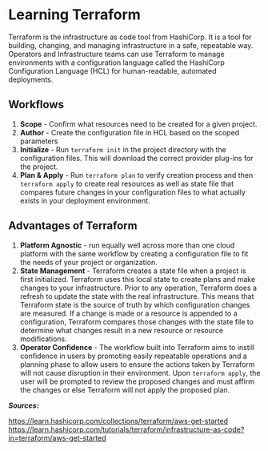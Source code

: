 # Learning Terraform

Terraform is the infrastructure as code tool from HashiCorp. It is a tool for building, changing, and managing infrastructure in a safe, repeatable way. Operators and Infrastructure teams can use Terraform to manage environments with a configuration language called the HashiCorp Configuration Language (HCL) for human-readable, automated deployments.

## Workflows
1. **Scope** - Confirm what resources need to be created for a given project.
2. **Author** - Create the configuration file in HCL based on the scoped parameters
3. **Initialize** - Run ```terraform init``` in the project directory with the configuration files. This will download the correct provider plug-ins for the project.
4. **Plan & Apply** - Run ```terraform plan``` to verify creation process and then ```terraform apply``` to create real resources as well as state file that compares future changes in your configuration files to what actually exists in your deployment environment.

## Advantages of Terraform 
1. **Platform Agnostic** - run equally well across more than one cloud platform with the same workflow by creating a configuration file to fit the needs of your project or organization.
2. **State Management** - Terraform creates a state file when a project is first initialized. Terraform uses this local state to create plans and make changes to your infrastructure. Prior to any operation, Terraform does a refresh to update the state with the real infrastructure. This means that Terraform state is the source of truth by which configuration changes are measured. If a change is made or a resource is appended to a configuration, Terraform compares those changes with the state file to determine what changes result in a new resource or resource modifications.
3. **Operator Confidence** - The workflow built into Terraform aims to instill confidence in users by promoting easily repeatable operations and a planning phase to allow users to ensure the actions taken by Terraform will not cause disruption in their environment. Upon ```terraform apply```, the user will be prompted to review the proposed changes and must affirm the changes or else Terraform will not apply the proposed plan.


***Sources:*** 

https://learn.hashicorp.com/collections/terraform/aws-get-started
https://learn.hashicorp.com/tutorials/terraform/infrastructure-as-code?in=terraform/aws-get-started
